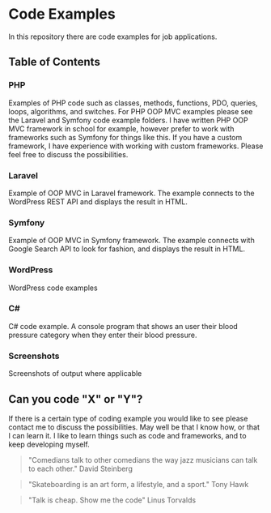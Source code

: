 
# Code Examples 

In this repository there are code examples for job applications.

## Table of Contents

### PHP

Examples of PHP code such as classes, methods,  functions, PDO, queries, loops, algorithms, and switches.
For PHP OOP MVC examples please see the Laravel and Symfony code example folders. I have written PHP OOP MVC framework in school for example, however prefer to work with frameworks such as Symfony for things like this. If you have a custom framework, I have experience with working with custom frameworks. Please feel free to discuss the possibilities.

### Laravel

Example of OOP MVC in Laravel framework. The example connects to the WordPress REST API and displays the result in HTML.

### Symfony

Example of OOP MVC in Symfony framework. The example connects with Google Search API to look for fashion, and displays the result in HTML.

### WordPress

WordPress code examples

### C#

C# code example. A console program that shows an user their blood pressure category when they enter their blood pressure.

### Screenshots

Screenshots of output where applicable

## Can you code "X" or "Y"?

If there is a certain type of coding example you would like to see please contact me to discuss the possibilities.
May well be that I know how, or that I can learn it. I like to learn things such as code and frameworks, and to keep developing myself.


> "Comedians talk to other comedians the way jazz musicians can talk to each other." David Steinberg


> "Skateboarding is an art form, a lifestyle, and a sport." Tony Hawk


> "Talk is cheap. Show me the code" Linus Torvalds






